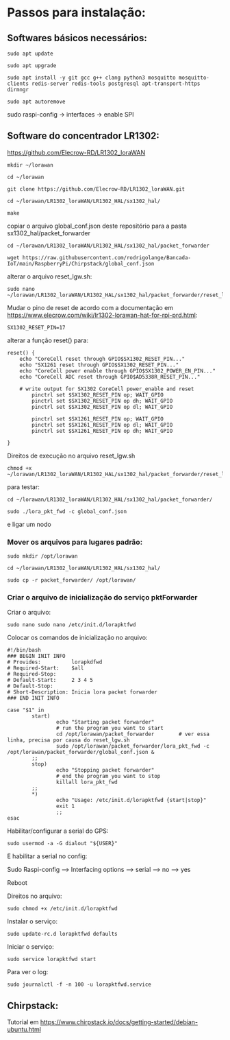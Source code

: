 # Passos para instalação:

## Softwares básicos necessários:
```
sudo apt update

sudo apt upgrade

sudo apt install -y git gcc g++ clang python3 mosquitto mosquitto-clients redis-server redis-tools postgresql apt-transport-https dirmngr

sudo apt autoremove
```

sudo raspi-config -> interfaces -> enable SPI

## Software do concentrador LR1302: 

https://github.com/Elecrow-RD/LR1302_loraWAN


```
mkdir ~/lorawan

cd ~/lorawan

git clone https://github.com/Elecrow-RD/LR1302_loraWAN.git

cd ~/lorawan/LR1302_loraWAN/LR1302_HAL/sx1302_hal/

make

```

copiar o arquivo global_conf.json deste repositório para a pasta sx1302_hal/packet_forwarder

```
cd ~/lorawan/LR1302_loraWAN/LR1302_HAL/sx1302_hal/packet_forwarder

wget https://raw.githubusercontent.com/rodrigolange/Bancada-IoT/main/RaspberryPi/Chirpstack/global_conf.json
```


alterar o arquivo reset_lgw.sh:

```
sudo nano ~/lorawan/LR1302_loraWAN/LR1302_HAL/sx1302_hal/packet_forwarder/reset_lgw.sh
```

Mudar o pino de reset de acordo com a documentação em https://www.elecrow.com/wiki/lr1302-lorawan-hat-for-rpi-prd.html:

```
SX1302_RESET_PIN=17
```

alterar a função reset() para:

```
reset() {
    echo "CoreCell reset through GPIO$SX1302_RESET_PIN..."
    echo "SX1261 reset through GPIO$SX1302_RESET_PIN..."
    echo "CoreCell power enable through GPIO$SX1302_POWER_EN_PIN..."
    echo "CoreCell ADC reset through GPIO$AD5338R_RESET_PIN..."

    # write output for SX1302 CoreCell power_enable and reset
        pinctrl set $SX1302_RESET_PIN op; WAIT_GPIO
        pinctrl set $SX1302_RESET_PIN op dh; WAIT_GPIO
        pinctrl set $SX1302_RESET_PIN op dl; WAIT_GPIO

        pinctrl set $SX1261_RESET_PIN op; WAIT_GPIO
        pinctrl set $SX1261_RESET_PIN op dl; WAIT_GPIO
        pinctrl set $SX1261_RESET_PIN op dh; WAIT_GPIO

}
```

Direitos de execução no arquivo reset_lgw.sh

```
chmod +x ~/lorawan/LR1302_loraWAN/LR1302_HAL/sx1302_hal/packet_forwarder/reset_lgw.sh
```


para testar: 

```
cd ~/lorawan/LR1302_loraWAN/LR1302_HAL/sx1302_hal/packet_forwarder/

sudo ./lora_pkt_fwd -c global_conf.json 
```
e ligar um nodo

### Mover os arquivos para lugares padrão:

```
sudo mkdir /opt/lorawan

cd ~/lorawan/LR1302_loraWAN/LR1302_HAL/sx1302_hal/

sudo cp -r packet_forwarder/ /opt/lorawan/
```

### Criar o arquivo de inicialização do serviço pktForwarder

Criar o arquivo:

```
sudo nano sudo nano /etc/init.d/lorapktfwd
```

Colocar os comandos de inicialização no arquivo:

```
#!/bin/bash
### BEGIN INIT INFO
# Provides:          lorapkdfwd
# Required-Start:    $all
# Required-Stop:
# Default-Start:     2 3 4 5
# Default-Stop:
# Short-Description: Inicia lora packet forwarder
### END INIT INFO

case "$1" in
        start)
                echo "Starting packet forwarder"
                # run the program you want to start
                cd /opt/lorawan/packet_forwarder        # ver essa linha, precisa por causa do reset_lgw.sh
                sudo /opt/lorawan/packet_forwarder/lora_pkt_fwd -c /opt/lorawan/packet_forwarder/global_conf.json &
        ;;
        stop)
                echo "Stopping packet forwarder"
                # end the program you want to stop
                killall lora_pkt_fwd
        ;;
        *)
                echo "Usage: /etc/init.d/lorapktfwd {start|stop}"
                exit 1
                ;;
esac
```

Habilitar/configurar a serial do GPS:

```
sudo usermod -a -G dialout "${USER}"
```

E habilitar a serial no config:

Sudo Raspi-config —> Interfacing options —> serial —> no —> yes

Reboot



Direitos no arquivo:

```
sudo chmod +x /etc/init.d/lorapktfwd
```

Instalar o serviço:

```
sudo update-rc.d lorapktfwd defaults
```

Iniciar o serviço:

```
sudo service lorapktfwd start
```

Para ver o log:

```
sudo journalctl -f -n 100 -u lorapktfwd.service
```


## Chirpstack:

Tutorial em https://www.chirpstack.io/docs/getting-started/debian-ubuntu.html




